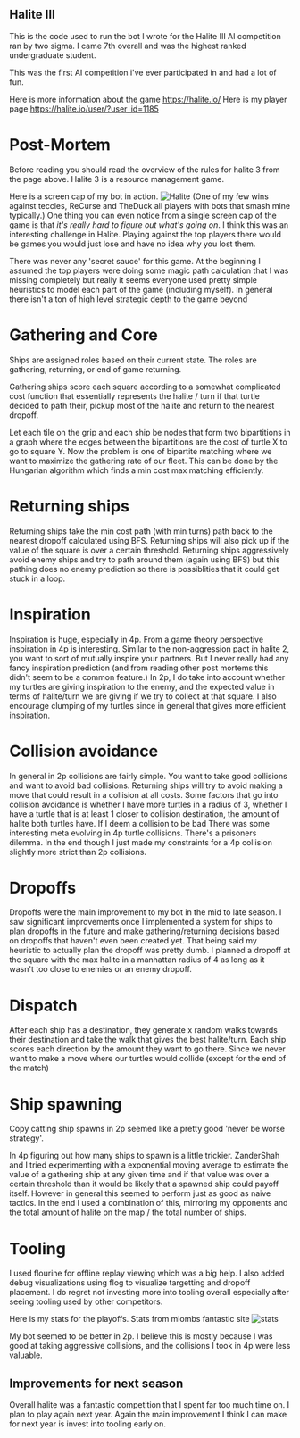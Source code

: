 ## Halite III
This is the code used to run the bot I wrote for the Halite III AI competition
ran by two sigma. I came 7th overall and was the highest ranked undergraduate
student. 

This was the first AI competition i've ever participated in and had a lot of fun.

Here is more information about the game https://halite.io/
Here is my player page https://halite.io/user/?user_id=1185

# Post-Mortem
Before reading you should read the overview of the rules for halite 3 from 
the page above. Halite 3 is a resource management game.

Here is a screen cap of my bot in action.
![Halite](https://i.imgur.com/TmiKKkw.png)
(One of my few wins against teccles, ReCurse and TheDuck all players with bots
that smash mine typically.) One thing you 
can even notice from a single screen cap of the game is that *it's really hard
to figure out what's going on*. I think this was an interesting challenge
in Halite. Playing against the top players there would be games you would just lose and have no idea why you lost them.

There was never any 'secret sauce' for this game. At the beginning I assumed
the top players were doing some magic path calculation that I was missing completely
but really it seems everyone used pretty simple heuristics to model each part of the game
(including myself).
In general there isn't a ton of high level strategic depth to the game beyond 


# Gathering and Core
Ships are assigned roles based on their current state. The roles are
gathering, returning, or end of game returning.

Gathering ships score each square according to a somewhat complicated 
cost function that essentially represents the halite / turn if that turtle
decided to path their, pickup most of the halite and return to the nearest dropoff.

Let each tile on the grip and each ship be nodes that form two bipartitions in a graph where the edges between the bipartitions are the cost of turtle X to go to square Y. Now the problem is one of bipartite matching where we want to maximize the gathering rate of our fleet. This can be done by the Hungarian algorithm which finds a min cost max matching efficiently.

# Returning ships
Returning ships take the min cost path (with min turns) path back to the nearest dropoff calculated using BFS. Returning ships will also pick up if the value of the square is over a certain threshold. Returning ships aggressively avoid enemy ships and try to path around them (again using BFS) but this pathing does no enemy prediction so there is possiblities that it could get stuck in a loop.

# Inspiration
Inspiration is huge, especially in 4p. From a game theory perspective inspiration in 4p is interesting. Similar to the non-aggression pact in halite 2, you want to sort of mutually inspire your partners. But I never really
had any fancy inspiration prediction (and from reading other post mortems this didn't
seem to be a common feature.) In 2p, I do take into account whether my turtles are
giving inspiration to the enemy, and the expected value in terms of halite/turn we
are giving if we try to collect at that square. I also encourage clumping of my turtles
since in general that gives more efficient inspiration.

# Collision avoidance
In general in 2p collisions are fairly simple. You want to take good collisions and want to avoid bad collisions. Returning ships will try to avoid making a move that could result in a collision at all costs. Some factors that go into collision avoidance is
whether I have more turtles in a radius of 3, whether I have a turtle that is at least
1 closer to collision destination, the amount of halite both turtles have.
If I deem a collision to be bad
There was some interesting meta evolving in 4p turtle collisions. There's a prisoners
dilemma. In the end though I just made my constraints for a 4p collision slightly more strict than 2p collisions.

# Dropoffs
Dropoffs were the main improvement to my bot in the mid to late season.
I saw significant improvements once I implemented a system for ships to plan dropoffs
in the future and make gathering/returning decisions based on dropoffs that haven't
even been created yet. That being said my heuristic to actually plan the dropoff was pretty dumb. I planned a dropoff at the square with the max halite in a manhattan radius of 4 as long as it wasn't too close to enemies or an enemy dropoff.

# Dispatch
After each ship has a destination, they generate x random walks towards their destination
and take the walk that gives the best halite/turn. 
Each ship scores each direction by the amount they want to go there.
Since we never want to make a move where our turtles would collide (except for the end of the match) 

# Ship spawning
Copy catting ship spawns in 2p seemed like a pretty good 'never be worse strategy'.

In 4p figuring out how many ships to spawn is a little trickier. ZanderShah and I tried
experimenting with a exponential moving average to estimate the value of a gathering ship
at any given time and if that value was over a certain threshold than it would be likely that a spawned ship could payoff itself. However in general this seemed to perform just as good as naive tactics. In the end I used a combination of this, mirroring my opponents and the total amount of halite on the map / the total number of ships.

# Tooling
I used flourine for offline replay viewing which was a big help. I also added 
debug visualizations using flog to visualize targetting and dropoff placement. I do
regret not investing more into tooling overall especially after seeing tooling used by other competitors.

Here is my stats for the playoffs.
Stats from mlombs fantastic site 
![stats](https://i.imgur.com/HdrNwFd.png)

My bot seemed to be better in 2p. I believe this is mostly because I was good
at taking aggressive collisions, and the collisions I took in 4p were less
valuable.


## Improvements for next season
Overall halite was a fantastic competition that I spent far too much time on.
I plan to play again next year. Again the main improvement I think I can make
for next year is invest into tooling early on.

